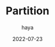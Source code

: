 ---
author: haya
title: Partition
date: 2022-07-23
article: true
timeline: true
category: java
tag:
- java
- kafka
---